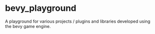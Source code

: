 # bevy_playground
A playground for various projects / plugins and libraries developed using the bevy game engine.
